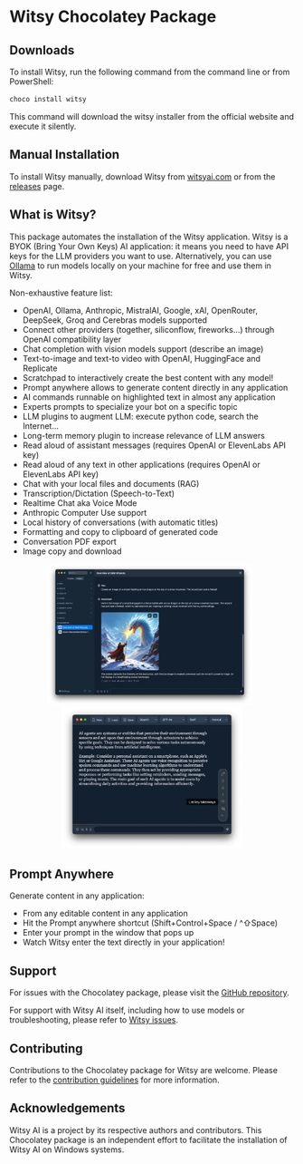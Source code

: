 # Witsy Chocolatey Package

## Downloads

To install Witsy, run the following command from the command line or from PowerShell:

```powershell
choco install witsy
```

This command will download the witsy installer from the official website and execute it silently.

## Manual Installation

To install Witsy manually, download Witsy from [witsyai.com](https://witsyai.com) or from the [releases](https://github.com/nbonamy/witsy/releases) page.

## What is Witsy?

This package automates the installation of the Witsy application. Witsy is a BYOK (Bring Your Own Keys) AI application: it means you need to have API keys for the LLM providers you want to use. Alternatively, you can use [Ollama](https://ollama.com/) to run models locally on your machine for free and use them in Witsy.

Non-exhaustive feature list:

- OpenAI, Ollama, Anthropic, MistralAI, Google, xAI, OpenRouter, DeepSeek, Groq and Cerebras models supported
- Connect other providers (together, siliconflow, fireworks...) through OpenAI compatibility layer
- Chat completion with vision models support (describe an image)
- Text-to-image and text-to video with OpenAI, HuggingFace and Replicate
- Scratchpad to interactively create the best content with any model!
- Prompt anywhere allows to generate content directly in any application
- AI commands runnable on highlighted text in almost any application
- Experts prompts to specialize your bot on a specific topic
- LLM plugins to augment LLM: execute python code, search the Internet...
- Long-term memory plugin to increase relevance of LLM answers
- Read aloud of assistant messages (requires OpenAI or ElevenLabs API key)
- Read aloud of any text in other applications (requires OpenAI or ElevenLabs API key)
- Chat with your local files and documents (RAG)
- Transcription/Dictation (Speech-to-Text)
- Realtime Chat aka Voice Mode
- Anthropic Computer Use support
- Local history of conversations (with automatic titles)
- Formatting and copy to clipboard of generated code
- Conversation PDF export
- Image copy and download

<p align="center">
  <img src=".github/assets/main1.jpg" height="250" />&nbsp;&nbsp;
  <img src=".github/assets/main2.jpg" height="250" />
</p>

## Prompt Anywhere

Generate content in any application:

- From any editable content in any application
- Hit the Prompt anywhere shortcut (Shift+Control+Space / ^⇧Space)
- Enter your prompt in the window that pops up
- Watch Witsy enter the text directly in your application!

## Support

For issues with the Chocolatey package, please visit the [GitHub repository](https://github.com/MKAbuMattar/witsy-chocolatey-package/issues).

For support with Witsy AI itself, including how to use models or troubleshooting, please refer to [Witsy issues](https://github.com/nbonamy/witsy/issues).

## Contributing

Contributions to the Chocolatey package for Witsy are welcome. Please refer to the [contribution guidelines](.github/CONTRIBUTING.md) for more information.

## Acknowledgements

Witsy AI is a project by its respective authors and contributors. This Chocolatey package is an independent effort to facilitate the installation of Witsy AI on Windows systems.
